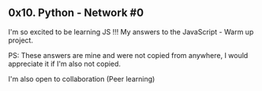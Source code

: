 ## 0x10. Python - Network #0

I'm so excited to be learning JS !!!
My answers to the JavaScript - Warm up project.

PS: These answers are mine and were not copied from anywhere, I would appreciate it if I'm also not copied.

I'm also open to collaboration (Peer learning)
